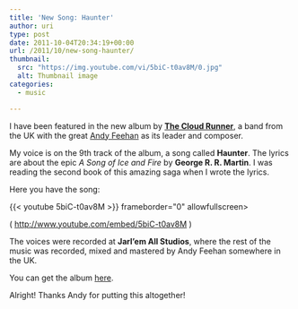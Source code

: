 ```yaml
---
title: 'New Song: Haunter'
author: uri
type: post
date: 2011-10-04T20:34:19+00:00
url: /2011/10/new-song-haunter/
thumbnail:
  src: "https://img.youtube.com/vi/5biC-t0av8M/0.jpg"
  alt: Thumbnail image
categories:
  - music

---
```

I have been featured in the new album by [**The Cloud Runner**][1], a band from the UK with the great [Andy Feehan][2] as its leader and composer.

My voice is on the 9th track of the album, a song called **Haunter**. The lyrics are about the epic _A Song of Ice and Fire_ by **George R. R. Martin**. I was reading the second book of this amazing saga when I wrote the lyrics.

Here you have the song:

{{< youtube 5biC-t0av8M >}} frameborder="0" allowfullscreen></iframe>

( http://www.youtube.com/embed/5biC-t0av8M )

The voices were recorded at **Jarl&#8217;em All Studios**, where the rest of the music was recorded, mixed and mastered by Andy Feehan somewhere in the UK.

You can get the album [here][3].

Alright! Thanks Andy for putting this altogether!

 [1]: http://www.facebook.com/thecloudrunner
 [2]: http://www.facebook.com/feehangoestohollywood
 [3]: http://www.megaupload.com/?d=D8M72NLP